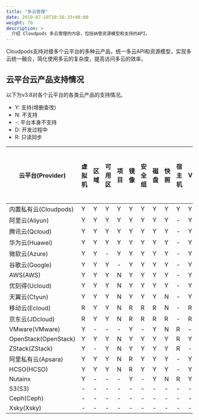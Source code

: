 ```yaml
---
title: "多云管理"
date: 2019-07-19T20:56:33+08:00
weight: 70
description: >
  介绍 Cloudpods 多云管理的内容，包括纳管资源模型和支持的API。
---
```


Cloudpods支持对接多个云平台的多种云产品，统一多云API和资源模型，实现多云统一融合，简化使用多云的复杂度，提高访问多云的效率。

## 云平台云产品支持情况

以下为v3.8对各个云平台的各类云产品的支持情况。

- Y: 支持(增删查改)
- N: 不支持
- -: 平台本身不支持
- D: 开发过程中
- R: 只读同步

| 云平台(Provider)        | 虚拟机 | 区域 | 可用区 | 项目 | 镜像 | 安全组 | 磁盘 | 快照 | 宿主机 | VPC | 弹性网卡 | 二层网络 | EIP | NAT | 负载均衡 | WAF | DNS | 路由表 | CDN | RDS | MongoDB | 弹性缓存 | 对象存储 | NAS | Kafka | Elasticsearch | 应用程序服务 | 容器 | IAM | 标签 | 操作日志 |
|----------------------|-----|----|-----|----|----|-----|----|----|-----|-----|------|------|-----|-----|------|-----|-----|-----|-----|-----|---------|------|------|-----|-------|---------------|--------|----|-----|----|------|
| 内置私有云(Cloudpods)     | Y   | Y  | Y   | Y  | Y  | Y   | Y  | Y  | Y   | Y   | Y    | Y    | Y   | -   | Y    | -   | Y   | Y   | N   | -   | N       | -    | -    | -   | -     | -             | -      | Y  | Y   | Y  | Y    |
| 阿里云(Aliyun)          | Y   | Y  | Y   | Y  | Y  | Y   | Y  | Y  | -   | Y   | R    | -    | Y   | Y   | Y    | R   | Y   | R   | R   | Y   | R       | Y    | Y    | Y   | R     | N             | N      | N  | Y   | Y  | Y    |
| 腾讯云(Qcloud)          | Y   | Y  | Y   | Y  | Y  | Y   | Y  | Y  | -   | Y   | R    | -    | Y   | R   | Y    | N   | Y   | R   | R   | Y   | R       | Y    | Y    | N   | R     | R             | N      | N  | Y   | Y  | Y    |
| 华为云(Huawei)          | Y   | Y  | Y   | Y  | Y  | Y   | Y  | Y  | -   | Y   | R    | -    | Y   | Y   | Y    | N   | N   | R   | N   | Y   | N       | Y    | Y    | Y   | N     | N             | N      | N  | Y   | Y  | Y    |
| 微软云(Azure)           | Y   | Y  | -   | Y  | Y  | Y   | Y  | Y  | -   | Y   | R    | -    | Y   | -   | R    | R   | N   | N   | N   | R   | N       | N    | Y    | N   | N     | N             | R      | N  | Y   | Y  | Y    |
| 谷歌云(Google)          | Y   | Y  | Y   | -  | Y  | Y   | Y  | Y  | -   | Y   | -    | -    | Y   | N   | R    | N   | N   | N   | N   | Y   | N       | N    | Y    | N   | N     | N             | N      | N  | Y   | Y  | N    |
| AWS(AWS)             | Y   | Y  | Y   | N  | Y  | Y   | Y  | Y  | -   | Y   | N    | -    | Y   | R   | Y    | R   | Y   | R   | N   | R   | N       | N    | Y    | N   | N     | N             | N      | N  | Y   | Y  | Y    |
| 优刻得(Ucloud)          | Y   | Y  | Y   | N  | Y  | Y   | Y  | Y  | -   | Y   | Y    | -    | Y   | N   | N    | N   | N   | N   | N   | N   | N       | N    | Y    | N   | N     | N             | N      | N  | N   | N  | N    |
| 天翼云(Ctyun)           | Y   | Y  | Y   | N  | Y  | Y   | Y  | N  | -   | Y   | N    | -    | Y   | N   | N    | N   | N   | N   | N   | N   | N       | N    | N    | N   | N     | N             | N      | N  | N   | N  | N    |
| 移动云(Ecloud)          | R   | Y  | Y   | N  | R  | R   | R  | N  | -   | R   | -    | -    | R   | N   | N    | N   | N   | N   | N   | N   | N       | N    | N    | N   | N     | N             | N      | N  | N   | N  | N    |
| 京东云(JDcloud)         | R   | Y  | Y   | N  | R  | R   | R  | R  | -   | R   | N    | -    | R   | N   | N    | N   | N   | N   | N   | N   | N       | N    | N    | N   | N     | N             | N      | N  | N   | N  | N    |
| VMware(VMware)       | Y   | -  | -   | -  | Y  | -   | Y  | N  | R   | -   | -    | -    | -   | -   | -    | -   | -   | -   | N   | -   | N       | -    | -    | -   | N     | -             | -      | N  | -   | N  | -    |
| OpenStack(OpenStack) | Y   | Y  | Y   | N  | Y  | Y   | Y  | Y  | R   | Y   | R    | -    | Y   | N   | Y    | -   | N   | R   | N   | -   | N       | -    | N    | N   | N     | -             | -      | N  | N   | Y  | N    |
| ZStack(ZStack)       | Y   | -  | Y   | N  | Y  | Y   | Y  | Y  | R   | -  | R    | -    | -   | -   | N    | -   | N   | N   | N   | -   | N       | -    | -    | N   | N     | -             | -      | N  | N   | N  | N    |
| 阿里私有云(Apsara)        | Y   | Y  | Y   | N  | R  | Y   | Y  | Y  | -   | Y   | R    | -    | Y   | R   | Y    | -   | N   | R   | N   | Y   | N       | Y    | -    | N   | N     | -             | -      | N  | N   | N  | N    |
| HCSO(HCSO)                 | Y   | Y  | Y   | N  | R  | Y   | Y  | Y  | -   | Y   | R    | -    | Y   | R   | R    | -   | N   | N   | N   | Y   | N       | N    | -    | N   | N     | -             | -      | N  | N   | N  | N    |
| Nutainx              | Y   | -  | -   | -  | Y  | -   | Y  | N  | R   | Y   | R    | Y    | -   | -   | -    | -   | -   | -   | N   | -   | N       | -    | -    | -   | N     | -             | -      | N  | -   | -  | -    |
| S3(S3)               | -   | -  | -   | -  | -  | -   | -  | -  | -   | -   | -    | -    | -   | -   | -    | -   | -   | -   | -   |     | -       | -    | Y    | -   | -     | -             | -      | -  | -   | -  | -    |
| Ceph(Ceph)           | -   | -  | -   | -  | -  | -   | -  | -  | -   | -   | -    | -    | -   | -   | -    | -   | -   | -   | -   |     | -       | -    | Y    | -   | -     | -             | -      | -  | -   | -  | -    |
| Xsky(Xsky)           | -   | -  | -   | -  | -  | -   | -  | -  | -   | -   | -    | -    | -   | -   | -    | -   | -   | -   | -   |     | -       | -    | Y    | -   | -     | -             | -      | -  | -   | -  | -    |


